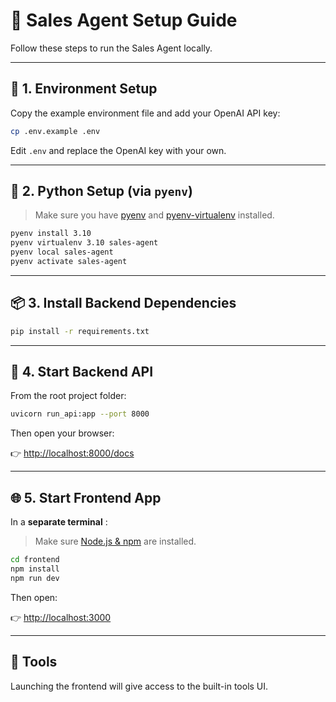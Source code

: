 
# 🧠 Sales Agent Setup Guide


Follow these steps to run the Sales Agent locally.

---

## 🔑 1. Environment Setup

Copy the example environment file and add your OpenAI API key:

```bash
cp .env.example .env
```

Edit `.env` and replace the OpenAI key with your own.

---

## 🐍 2. Python Setup (via `pyenv`)

> Make sure you have [pyenv](https://github.com/pyenv/pyenv) and [pyenv-virtualenv](https://github.com/pyenv/pyenv-virtualenv) installed.

```bash
pyenv install 3.10
pyenv virtualenv 3.10 sales-agent
pyenv local sales-agent
pyenv activate sales-agent
```

---

## 📦 3. Install Backend Dependencies

```bash
pip install -r requirements.txt
```

---

## 🚀 4. Start Backend API

From the root project folder:

```bash
uvicorn run_api:app --port 8000
```

Then open your browser:

👉 [http://localhost:8000/docs](http://localhost:8000/docs)

---

## 🌐 5. Start Frontend App

In a  **separate terminal** :

> Make sure [Node.js &amp; npm](https://nodejs.org/) are installed.

```bash
cd frontend
npm install
npm run dev
```

Then open:

👉 [http://localhost:3000](http://localhost:3000/)

---

## 🧪 Tools

Launching the frontend will give access to the built-in tools UI.
